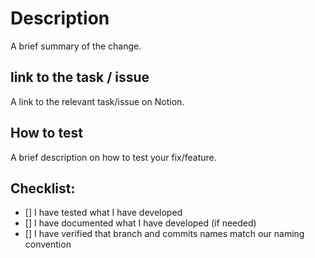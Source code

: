 # Description

A brief summary of the change.

## link to the task / issue

A link to the relevant task/issue on Notion.

## How to test

A brief description on how to test your fix/feature.

## Checklist:

- [] I have tested what I have developed
- [] I have documented what I have developed (if needed)
- [] I have verified that branch and commits names match our naming convention

